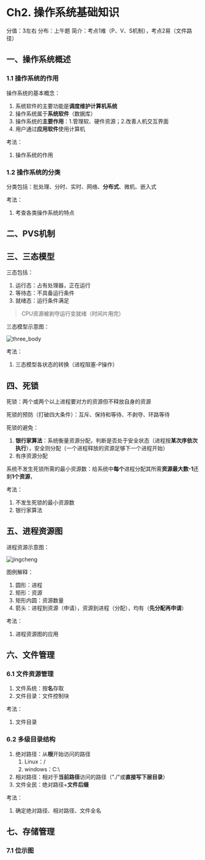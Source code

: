 # Ch2. 操作系统基础知识

分值：3左右
分布：上午题
简介：考点1难（P、V、S机制），考点2易（文件路径）

## 一、操作系统概述

### 1.1 操作系统的作用

操作系统的基本概念：

1. 系统软件的主要功能是**调度维护计算机系统**
2. 操作系统属于**系统软件**（数据库）
3. 操作系统的**主要作用**：1.管理软、硬件资源；2.改善人机交互界面
4. 用户通过**应用软件**使用计算机

考法：

1. 操作系统的作用

### 1.2 操作系统的分类

分类包括：批处理、分时、实时、网络、**分布式**、微机、嵌入式

考法：

1. 考查各类操作系统的特点

## 二、PVS机制

## 三、三态模型

三态包括：

1. 运行态：占有处理器，正在运行
2. 等待态：不具备运行条件
3. 就绪态：运行条件满足

> CPU资源被剥夺运行变就绪（时间片用完）

三态模型示意图：

![three_body](https://pic2.zhimg.com/80/v2-93c4588986f168be63d344adbe2c5d85_1440w.webp)

考法：

1. 三态模型各状态的转换（进程阻塞-P操作）

## 四、死锁

死锁：两个或两个以上进程要对方的资源但不释放自身的资源

死锁的预防（打破四大条件）：互斥、保持和等待、不剥夺、环路等待

死锁的避免：

1. **银行家算法**：系统衡量资源分配，判断是否处于安全状态（进程按**某次序依次执行**），安全则分配（一个进程释放的资源足够下一个进程开始）
2. 有序资源分配

系统不发生死锁所需的最小资源数：给系统中**每个**进程分配其所需**资源最大数-1**还剩**1个资源**，

考法：

1. 不发生死锁的最小资源数
2. 银行家算法

## 五、进程资源图

进程资源示意图：

![jingcheng](https://img-blog.csdnimg.cn/cb1c240ac4b94390929e7a80251cd72e.png)

图例解释：

1. 圆形：进程
2. 矩形：资源
3. 矩形内圆：资源数量
4. 箭头：进程到资源（申请），资源到进程（分配），均有（**先分配再申请**）

考法：

1. 进程资源图的应用

## 六、文件管理

### 6.1 文件资源管理

1. 文件系统：按**名**存取
2. 文件目录：文件控制块

考法：

1. 文件目录

### 6.2 多级目录结构

1. 绝对路径：从**根**开始访问的路径
    1. Linux：/
    2. windows：C:\
2. 相对路径：相对于**当前路径**访问的路径（"./"或**直接写下层目录**）
3. 文件全民：绝对路径+**文件后缀**

考法：

1. 确定绝对路径、相对路径、文件全名

## 七、存储管理

### 7.1 位示图

